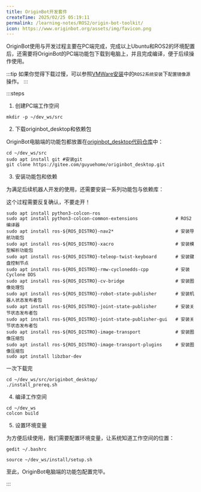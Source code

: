 ```yaml
---
title: OriginBot开发套件
createTime: 2025/02/25 05:19:11
permalink: /learning-notes/ROS2/origin-bot-toolkit/
icon: https://www.originbot.org/assets/img/favicon.png
---
```


OriginBot使用与开发过程主要在PC端完成，完成以上Ubuntu和ROS2的环境配置后，还需要将OriginBot的PC端功能包下载到电脑上，并且完成编译，便于后续操作使用。

:::tip
如果你觉得下载过慢，可以参照[VMWare安装](../1.VMWare安装.md)中的`ROS2系统安装`下`配置镜像源`操作。
:::

:::steps

1. 创建PC端工作空间

```shell
mkdir -p ~/dev_ws/src
```

2. 下载originbot_desktop和依赖包

OriginBot电脑端的功能包都放置在[originbot_desktop代码仓库](https://gitee.com/guyuehome/originbot_desktop)中：

```shell
cd ~/dev_ws/src
sudo apt install git #安装git
git clone https://gitee.com/guyuehome/originbot_desktop.git 
```
3. 安装功能包和依赖

为满足后续机器人开发的使用，还需要安装一系列功能包与依赖库：

这个过程需要反复确认，不要走开！
```shell
sudo apt install python3-colcon-ros
sudo apt install python3-colcon-common-extensions              # ROS2编译器
sudo apt install ros-${ROS_DISTRO}-nav2*                       # 安装导航功能包
sudo apt install ros-${ROS_DISTRO}-xacro                       # 安装模型解析功能包
sudo apt install ros-${ROS_DISTRO}-teleop-twist-keyboard       # 安装键盘控制节点
sudo apt install ros-${ROS_DISTRO}-rmw-cyclonedds-cpp          # 安装Cyclone DDS
sudo apt install ros-${ROS_DISTRO}-cv-bridge                   # 安装图像处理包
sudo apt install ros-${ROS_DISTRO}-robot-state-publisher       # 安装机器人状态发布者包
sudo apt install ros-${ROS_DISTRO}-joint-state-publisher       # 安装关节状态发布者包
sudo apt install ros-${ROS_DISTRO}-joint-state-publisher-gui   # 安装关节状态发布者包
sudo apt install ros-${ROS_DISTRO}-image-transport             # 安装图像压缩包
sudo apt install ros-${ROS_DISTRO}-image-transport-plugins     # 安装图像压缩包
sudo apt install libzbar-dev 
```
一次下载完
```shell
cd ~/dev_ws/src/originbot_desktop/
./install_prereq.sh
```

4. 编译工作空间

```shell
cd ~/dev_ws
colcon build
```

5. 设置环境变量

为方便后续使用，我们需要配置环境变量，让系统知道工作空间的位置：
```shell
gedit ~/.bashrc
```

```shell
source ~/dev_ws/install/setup.sh
```

至此，OriginBot电脑端的功能包配置完毕。

:::